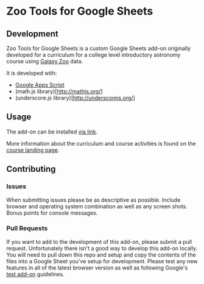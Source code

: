 # Zoo Tools for Google Sheets

## Development

Zoo Tools for Google Sheets is a custom Google Sheets add-on originally developed for a curriculum for a college level introductory astronomy course using [Galaxy Zoo](http://www.galaxyzoo.org/) data.

It is developed with:
- [Google Apps Script](https://developers.google.com/apps-script/)
- (math.js library)[http://mathjs.org/]
- (underscore.js library)[http://underscorejs.org/]

## Usage

The add-on can be installed [via link](https://chrome.google.com/webstore/detail/zoo-tools-for-sheets/bnodkbhblaaopkdmlhaglnfnogahbkfe?hl=en-US&gl=US&authuser=0).

More information about the curriculum and course activities is found on the [course landing page](http://zooniverse.github.io/intro-2-astro/).

## Contributing

### Issues

When submitting issues please be as descriptive as possible. Include browser and operating system combination as well as any screen shots. Bonus points for console messages.

### Pull Requests

If you want to add to the development of this add-on, please submit a pull request. Unfortunately there isn't a good way to develop this add-on locally. You will need to pull down this repo and setup and copy the contents of the files into a Google Sheet you've setup for development. Please test any new features in all of the latest browser version as well as following Google's [test add-on](https://developers.google.com/apps-script/add-ons/test) guidelines.